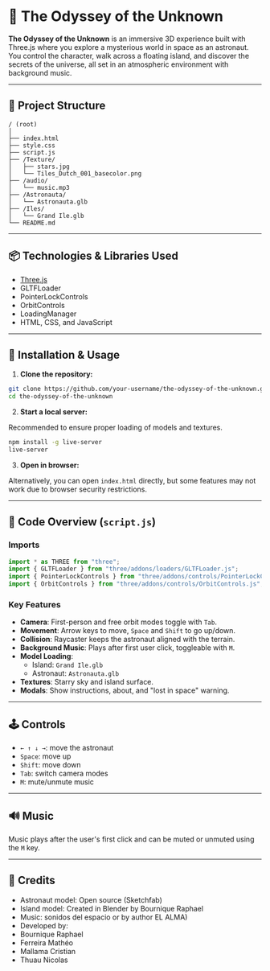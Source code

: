 # 🌌 The Odyssey of the Unknown

**The Odyssey of the Unknown** is an immersive 3D experience built with Three.js where you explore a mysterious world in space as an astronaut. You control the character, walk across a floating island, and discover the secrets of the universe, all set in an atmospheric environment with background music.

---

## 📁 Project Structure

```
/ (root)
│
├── index.html
├── style.css
├── script.js
├── /Texture/
│   ├── stars.jpg
│   └── Tiles_Dutch_001_basecolor.png
├── /audio/
│   └── music.mp3
├── /Astronauta/
│   └── Astronauta.glb
├── /Iles/
│   └── Grand Ile.glb
└── README.md
```

---

## 📦 Technologies & Libraries Used

- [Three.js](https://threejs.org/)
- GLTFLoader
- PointerLockControls
- OrbitControls
- LoadingManager
- HTML, CSS, and JavaScript

---

## 🚀 Installation & Usage

1. **Clone the repository:**

```bash
git clone https://github.com/your-username/the-odyssey-of-the-unknown.git
cd the-odyssey-of-the-unknown
```

2. **Start a local server:**

Recommended to ensure proper loading of models and textures.

```bash
npm install -g live-server
live-server
```

3. **Open in browser:**

Alternatively, you can open `index.html` directly, but some features may not work due to browser security restrictions.

---

## 🧠 Code Overview (`script.js`)

### Imports

```js
import * as THREE from "three";
import { GLTFLoader } from "three/addons/loaders/GLTFLoader.js";
import { PointerLockControls } from "three/addons/controls/PointerLockControls.js";
import { OrbitControls } from "three/addons/controls/OrbitControls.js";
```

### Key Features

- **Camera**: First-person and free orbit modes toggle with `Tab`.
- **Movement**: Arrow keys to move, `Space` and `Shift` to go up/down.
- **Collision**: Raycaster keeps the astronaut aligned with the terrain.
- **Background Music**: Plays after first user click, toggleable with `M`.
- **Model Loading**:
  - Island: `Grand Ile.glb`
  - Astronaut: `Astronauta.glb`
- **Textures**: Starry sky and island surface.
- **Modals**: Show instructions, about, and "lost in space" warning.

---

## 🕹️ Controls

- `← ↑ ↓ →`: move the astronaut
- `Space`: move up
- `Shift`: move down
- `Tab`: switch camera modes
- `M`: mute/unmute music

---

## 🔊 Music

Music plays after the user's first click and can be muted or unmuted using the `M` key.

---

## 🧱 Credits

- Astronaut model: Open source (Sketchfab)
- Island model: Created in Blender by Bournique Raphael
- Music: sonidos del espacio or by author EL ALMA)
- Developed by:
- Bournique Raphael
- Ferreira Mathéo
- Mallama Cristian
- Thuau Nicolas

